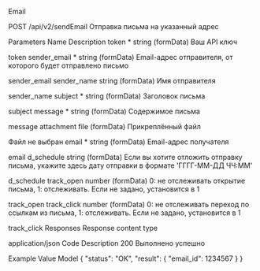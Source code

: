 Email


POST
/api/v2/sendEmail
Отправка письма на указанный адрес

Parameters
Name	Description
token *
string
(formData)
Ваш API ключ

token
sender_email *
string
(formData)
Email-адрес отправителя, от которого будет отправлено письмо

sender_email
sender_name
string
(formData)
Имя отправителя

sender_name
subject *
string
(formData)
Заголовок письма

subject
message *
string
(formData)
Содержимое письма

message
attachment
file
(formData)
Прикреплённый файл

Файл не выбран
email *
string
(formData)
Email-адрес получателя

email
d_schedule
string
(formData)
Если вы хотите отложить отправку письма, укажите здесь дату отправки в формате 'ГГГГ-ММ-ДД ЧЧ:ММ'

d_schedule
track_open
number
(formData)
0: не отслеживать открытие письма, 1: отслеживать. Если не задано, установится в 1

track_open
track_click
number
(formData)
0: не отслеживать переход по ссылкам из письма, 1: отслеживать. Если не задано, установится в 1

track_click
Responses
Response content type

application/json
Code	Description
200	
Выполнено успешно

Example Value
Model
{
  "status": "OK",
  "result": {
    "email_id": 1234567
  }
}